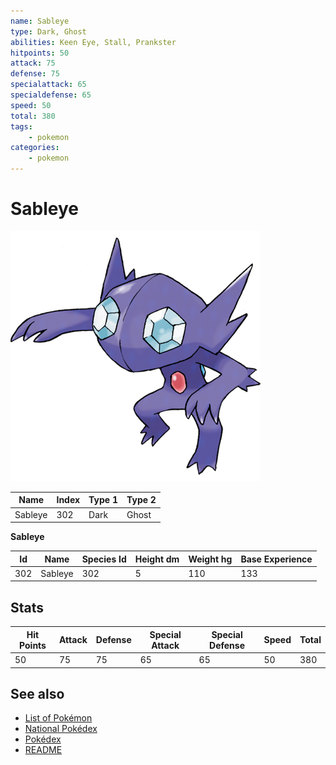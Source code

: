 ```yaml
---
name: Sableye
type: Dark, Ghost
abilities: Keen Eye, Stall, Prankster
hitpoints: 50
attack: 75
defense: 75
specialattack: 65
specialdefense: 65
speed: 50
total: 380
tags:
    - pokemon
categories:
    - pokemon
---
```


# Sableye


![Sableye](images/302.png)

| **Name** | **Index** | **Type 1** | **Type 2** |
|----|----|----|----|
| Sableye | 302 | Dark | Ghost  |

**Sableye** 




| **Id** | **Name** | **Species Id** | **Height dm** | **Weight hg** | **Base Experience** |
|--------|----------|----------------|------------|------------|---------------------|
| 302 | Sableye | 302 | 5 | 110 | 133 |



## Stats

| **Hit Points** | **Attack** | **Defense** | **Special Attack** | **Special Defense** | **Speed** | **Total** |
|----------------|------------|-------------|--------------------|---------------------|-----------|-----------|
| 50 | 75 | 75 | 65 | 65 | 50 | 380 |

## See also

- [List of Pokémon](../pokemon.md)
- [National Pokédex](../national_pokedex.md)
- [Pokédex](../pokedex.md)
- [README](../README.md)
